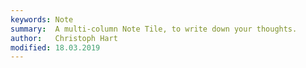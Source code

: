 ```yaml
---
keywords: Note
summary:  A multi-column Note Tile, to write down your thoughts.
author:   Christoph Hart
modified: 18.03.2019
---
```

